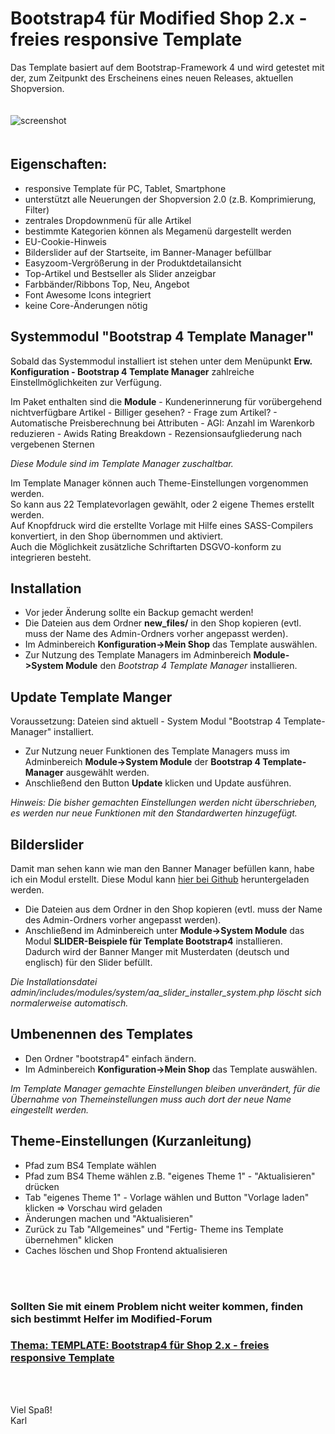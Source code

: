 # Bootstrap4 für Modified Shop 2.x - freies responsive Template

Das Template basiert auf dem Bootstrap-Framework 4 und wird getestet mit der, zum Zeitpunkt des Erscheinens eines neuen Releases, aktuellen Shopversion.

<img src="../images/screenshot_1.png" style="margin:20px 0;" alt="screenshot">

## Eigenschaften:
- responsive Template für PC, Tablet, Smartphone
- unterstützt alle Neuerungen der Shopversion 2.0 (z.B. Komprimierung, Filter)
- zentrales Dropdownmenü für alle Artikel
- bestimmte Kategorien können als Megamenü dargestellt werden
- EU-Cookie-Hinweis
- Bilderslider auf der Startseite, im Banner-Manager befüllbar
- Easyzoom-Vergrößerung in der Produktdetailansicht
- Top-Artikel und Bestseller als Slider anzeigbar
- Farbbänder/Ribbons Top, Neu, Angebot
- Font Awesome Icons integriert
- keine Core-Änderungen nötig

## Systemmodul "Bootstrap 4 Template Manager"

Sobald das Systemmodul installiert ist stehen unter dem Menüpunkt **Erw. Konfiguration - Bootstrap 4 Template Manager** zahlreiche Einstellmöglichkeiten zur Verfügung.

Im Paket enthalten sind die **Module**
	- Kundenerinnerung für vorübergehend nichtverfügbare Artikel
	- Billiger gesehen?
	- Frage zum Artikel?
	- Automatische Preisberechnung bei Attributen
	- AGI: Anzahl im Warenkorb reduzieren
	- Awids Rating Breakdown - Rezensionsaufgliederung nach vergebenen Sternen

*Diese Module sind im Template Manager zuschaltbar.*

Im Template Manager können auch Theme-Einstellungen vorgenommen werden.<br />
So kann aus 22 Templatevorlagen gewählt, oder 2 eigene Themes erstellt werden.<br />
Auf Knopfdruck wird die erstellte Vorlage mit Hilfe eines SASS-Compilers konvertiert, in den Shop übernommen und aktiviert.<br />
Auch die Möglichkeit zusätzliche Schriftarten DSGVO-konform zu integrieren besteht.

## Installation

- Vor jeder Änderung sollte ein Backup gemacht werden!
- Die Dateien aus dem Ordner **new_files/** in den Shop kopieren (evtl. muss der Name des Admin-Ordners vorher angepasst werden).
- Im Adminbereich **Konfiguration->Mein Shop** das Template auswählen.
- Zur Nutzung des Template Managers im Adminbereich **Module->System Module** den *Bootstrap 4 Template Manager* installieren.

## Update Template Manger

Voraussetzung: Dateien sind aktuell - System Modul "Bootstrap 4 Template-Manager" installiert.

- Zur Nutzung neuer Funktionen des Template Managers muss im Adminbereich **Module->System Module** der **Bootstrap 4 Template-Manager** ausgewählt werden.
- Anschließend den Button **Update** klicken und Update ausführen.

*Hinweis: Die bisher gemachten Einstellungen werden nicht überschrieben, es werden nur neue Funktionen mit den Standardwerten hinzugefügt.*

## Bilderslider

Damit man sehen kann wie man den Banner Manager befüllen kann, habe ich ein Modul erstellt.
Diese Modul kann <a href="https://github.com/KarlBogen/sliderbeispiele_bs4" target="_blank" title="KarlBogen/sliderbeispiele_bs4">hier bei Github</a> heruntergeladen werden.

- Die Dateien aus dem Ordner in den Shop kopieren (evtl. muss der Name des Admin-Ordners vorher angepasst werden).
- Anschließend im Adminbereich unter **Module->System Module** das Modul **SLIDER-Beispiele für Template Bootstrap4** installieren.<br />
Dadurch wird der Banner Manger mit Musterdaten (deutsch und englisch) für den Slider befüllt.

*Die Installationsdatei admin/includes/modules/system/aa_slider_installer_system.php löscht sich normalerweise automatisch.*

## Umbenennen des Templates

- Den Ordner "bootstrap4" einfach ändern.
- Im Adminbereich **Konfiguration->Mein Shop** das Template auswählen.

*Im Template Manager gemachte Einstellungen bleiben unverändert, für die Übernahme von Themeinstellungen muss auch dort der neue Name eingestellt werden.*

## Theme-Einstellungen (Kurzanleitung)

- Pfad zum BS4 Template wählen
- Pfad zum BS4 Theme wählen z.B. "eigenes Theme 1" - "Aktualisieren" drücken
- Tab "eigenes Theme 1" - Vorlage wählen und Button "Vorlage laden" klicken => Vorschau wird geladen
- Änderungen machen und "Aktualisieren"
- Zurück zu Tab "Allgemeines" und "Fertig- Theme ins Template übernehmen" klicken
- Caches löschen und Shop Frontend aktualisieren

<br /><br />

### Sollten Sie mit einem Problem nicht weiter kommen, finden sich bestimmt Helfer im Modified-Forum

### [Thema: TEMPLATE: Bootstrap4 für Shop 2.x - freies responsive Template](https://www.modified-shop.org/forum/index.php?topic=40190.0)

<br /><br />

Viel Spaß!<br />
Karl

